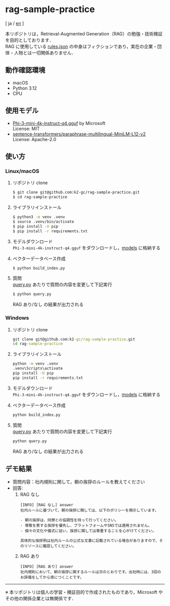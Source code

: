 # rag-sample-practice


\[ ja / [en](./README_en.md) \]

本リポジトリは，Retrieval-Augmented Generation（RAG）の勉強・技術検証を目的としております．  
RAG に使用している [rules.json](./data/rules.json) の中身はフィクションであり，実在の企業・団体・人物とは一切関係ありません．

## 動作確認環境
* macOS
* Python 3.12
* CPU

## 使用モデル
* [Phi-3-mini-4k-instruct-q4.gguf](https://huggingface.co/microsoft/Phi-3-mini-4k-instruct-gguf) by Microsoft  
    License: MIT
* [sentence-transformers/paraphrase-multilingual-MiniLM-L12-v2](https://huggingface.co/sentence-transformers/paraphrase-multilingual-MiniLM-L12-v2)  
    License: Apache-2.0

## 使い方
### Linux/macOS
1. リポジトリ clone
    ```bash
    $ git clone git@github.com:k2-gc/rag-sample-practice.git
    $ cd rag-sample-practice
    ```
1. ライブラリインストール
    ```bash
    $ python3 -m venv .venv
    $ source .venv/bin/activate
    $ pip install -U pip
    $ pip install -r requirements.txt
    ```
1. モデルダウンロード  
   `Phi-3-mini-4k-instruct-q4.gguf` をダウンロードし，[models](./models/) に格納する
1. ベクターデータベース作成
    ```bash
    $ python build_index.py
    ```

1. 質問  
    [query.py](./query.py#L34) あたりで質問の内容を変更して下記実行
    ```bash
    $ python query.py
    ```
    RAG あり/なし の結果が出力される

### Windows
1. リポジトリ clone
    ```cmd
    git clone git@github.com:k2-gc/rag-sample-practice.git
    cd rag-sample-practice
    ```
1. ライブラリインストール
    ```cmd
    python -m venv .venv
    .venv\Scripts\activate
    pip install -U pip
    pip install -r requirements.txt
    ```
1. モデルダウンロード  
   `Phi-3-mini-4k-instruct-q4.gguf` をダウンロードし，[models](./models/) に格納する

1. ベクターデータベース作成
    ```cmd
    python build_index.py
    ```

1. 質問  
    [query.py](./query.py#L34) あたりで質問の内容を変更して下記実行
    ```cmd
    python query.py
    ```
    RAG あり/なし の結果が出力される

## デモ結果
* 質問内容：社内規則に関して，朝の挨拶のルールを教えてください
* 回答:
    1. RAG なし
        ```text
        [INFO] [RAG なし] answer
        社内ルールに基づいて、朝の挨拶に関しては、以下のポリシーを掲示しています。

        - 朝の挨拶は、同僚との協調性を持って行ってください。
        - 尊敬を表する挨拶を優先し、プラットフォームやSNSでは適用されません。
        - 個々の文化や儀式に従い、挨拶に関しては尊重することを心がけてください。

        具体的な挨拶例は社内ルールの公式な文書に記載されている場合がありますので、そのリソースに確認してください。
        ```
    2. RAG あり
        ```text
        [INFO] [RAG あり] answer
        社内規則において、朝の挨拶に関するルールは次のとおりです。出社時には、3回のお辞儀をしてから席につくことです。
        ```

---

※ 本リポジトリは個人の学習・検証目的で作成されたものであり，Microsoft やその他の関係企業とは無関係です．